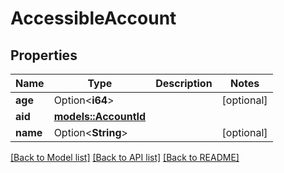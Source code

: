 # AccessibleAccount

## Properties

Name | Type | Description | Notes
------------ | ------------- | ------------- | -------------
**age** | Option<**i64**> |  | [optional]
**aid** | [**models::AccountId**](AccountId.md) |  | 
**name** | Option<**String**> |  | [optional]

[[Back to Model list]](../README.md#documentation-for-models) [[Back to API list]](../README.md#documentation-for-api-endpoints) [[Back to README]](../README.md)


